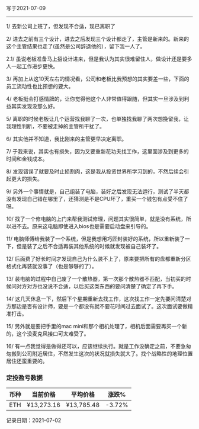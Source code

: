 写于2021-07-09

-----

1/ 去新公司上班了，但发现不合适，现已离职了

2/ 进去之前有三个设计，进去之后发现三个设计都走了，主管是新来的。新来的这个主管结果也走了(虽然是公司辞退他的），留下我一人了。

2.1/ 虽说老板准备马上招设计进来，但是我认为其实很难留住人，做设计还是要多人一起工作进步更快。

3/ 再加上从这10天左右的情况看，公司和老板比我预想的其实要差一些，下面的员工流动性也比预想的要大。

4/ 老板挺会打感情牌的，让你觉得他这个人非常值得跟随，但其实一旦涉及到利益其实发现没那么好。

5/ 离职的时候老板让几个运营找我聊了一次，也单独找我聊了两次想挽留我，让我理性判断，不要被走掉的主管所干扰了。

6/ 其实他并不知道，我比刚来的主管更早决定离职。

7/ 于我来说，其实也有损失，因为又要重新花功夫找工作，这里面涉及到更多的时间和金钱成本。

8/ 发现错误了就要及时止损割肉，这是我从投资世界所学习到的，不然后续会引起更大的损失。

9/ 另外一个事情就是，自己组装了电脑，装好之后发现无法运行，测试了半天都没有发现自己错在哪里了，还猜测是不是CPU坏了，重买一个钱包有点受不住了呀。

10/ 找了一个修电脑的上门来帮我测试修理，问题其实很简单，就是没有系统，所以进不去。原来这电脑即使进入bios也是需要启动盘来引导的。

11/ 电脑师傅给我装了一个系统，但是我想用巧匠封装好的系统，所以重新装了一下，但是装了之后不合适再装其他系统的时候就发现被自己装坏了。

12/ 后面费了好长时间才发现自己为什么装不上了，原来要把所有的盘都重新分区格式化再装就没事了（也是够够的了）。

13/ 装电脑的过程中自己废了一个散热器，第一次那个散热器不匹配，当初买的时候问对方对方也没说不合适，以后买这类东西的要问清楚了确定了再下手。

14/ 这几天休息一下，然后下个星期重新去找工作，这次找工作一定先要问清楚对方那边是否有设计师，要是一个都没有就不要花时间过去面试了。这次面试要做精准打击。

15/ 另外就是要把手里的mac mini和那个相机处理了，相机后面需要再买一个新的，这个没麦克风接口可太难受了。

16/ 有一点我觉得是做得还可以，应该继续执行。就是工作没确定之前，不要急匆匆搬到公司附近居住，不然发生这次的状况就损失就大了。找个战略性的地理位置居住还蛮重要的。

### 定投盈亏数据
| 币种 | 当前价格 | 平均价格 |  涨跌%  |  
| :--: | :----------: | :----------: | :-----: |
| ETH  |  ¥13,273.16 |  ¥13,785.48 | -3.72% |

记录日期：2021-07-02
